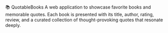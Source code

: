 📚 QuotableBooks
A web application to showcase favorite books and memorable quotes. Each book is presented with its title, author, rating, review, and a curated collection of thought-provoking quotes that resonate deeply.
